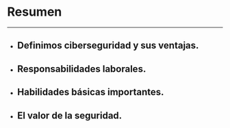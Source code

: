 # Resumen

---

- ## Definimos ciberseguridad y sus ventajas.
- ## Responsabilidades laborales.
- ## Habilidades básicas importantes.
- ## El valor de la seguridad.